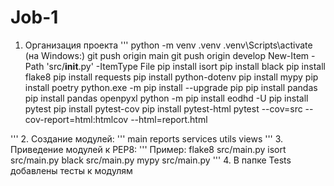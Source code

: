 # Job-1
1.  Организация проекта
'''
python -m venv .venv
.venv\Scripts\activate (на Windows:)
git push origin main
git push origin develop
New-Item -Path 'src/__init__.py' -ItemType File
pip install isort
pip install black
pip install flake8
pip install requests
pip install python-dotenv
pip install mypy
pip install poetry
python.exe -m pip install --upgrade pip
pip install pandas
pip install pandas openpyxl
python -m pip install eodhd -U
pip install pytest
pip install pytest-cov
pip install pytest-html
pytest --cov=src --cov-report=html:htmlcov --html=report.html

'''
2. Создание модулей:
'''
main
reports
services
utils
views
'''
3. Приведение модулей к PEP8:
'''
Пример:
flake8 src/main.py
isort src/main.py
black src/main.py
mypy src/main.py
'''
4. В папке Tests добавлены тесты к модулям